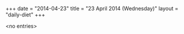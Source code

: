 +++
date = "2014-04-23"
title = "23 April 2014 (Wednesday)"
layout = "daily-diet"
+++


\<no entries\>
